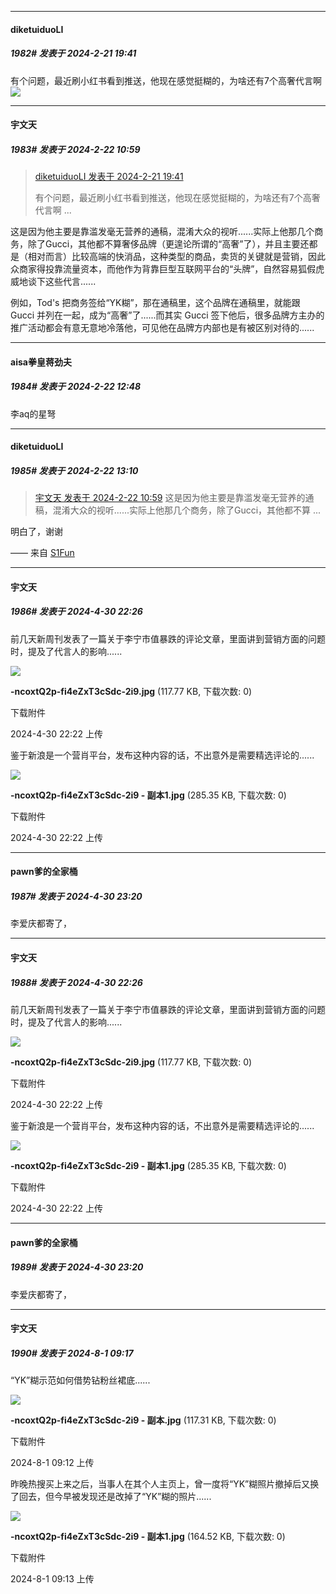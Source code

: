 ﻿
*****

####  diketuiduoLI  
##### 1982#       发表于 2024-2-21 19:41

有个问题，最近刷小红书看到推送，他现在感觉挺糊的，为啥还有7个高奢代言啊<img src="https://static.saraba1st.com/image/smiley/face2017/001.png" referrerpolicy="no-referrer">


*****

####  宇文天  
##### 1983#       发表于 2024-2-22 10:59

<blockquote><a href="httphttps://bbs.saraba1st.com/2b/forum.php?mod=redirect&amp;goto=findpost&amp;pid=64023198&amp;ptid=2021226" target="_blank">diketuiduoLI 发表于 2024-2-21 19:41</a>

有个问题，最近刷小红书看到推送，他现在感觉挺糊的，为啥还有7个高奢代言啊 ...</blockquote>
这是因为他主要是靠滥发毫无营养的通稿，混淆大众的视听......实际上他那几个商务，除了Gucci，其他都不算奢侈品牌（更遑论所谓的“高奢”了），并且主要还都是（相对而言）比较高端的快消品，这种类型的商品，卖货的关键就是营销，因此众商家得投靠流量资本，而他作为背靠巨型互联网平台的“头牌”，自然容易狐假虎威地谈下这些代言......

例如，Tod's 把商务签给“YK糊”，那在通稿里，这个品牌在通稿里，就能跟 Gucci 并列在一起，成为“高奢”了......而其实 Gucci 签下他后，很多品牌方主办的推广活动都会有意无意地冷落他，可见他在品牌方内部也是有被区别对待的...... 


*****

####  aisa拳皇蒋劲夫  
##### 1984#       发表于 2024-2-22 12:48

李aq的星弩


*****

####  diketuiduoLI  
##### 1985#       发表于 2024-2-22 13:10

<blockquote><a href="httphttps://bbs.saraba1st.com/2b/forum.php?mod=redirect&amp;goto=findpost&amp;pid=64029250&amp;ptid=2021226" target="_blank">宇文天 发表于 2024-2-22 10:59</a>
这是因为他主要是靠滥发毫无营养的通稿，混淆大众的视听......实际上他那几个商务，除了Gucci，其他都不算 ...</blockquote>
明白了，谢谢

—— 来自 [S1Fun](https://s1fun.koalcat.com)

*****

####  宇文天  
##### 1986#       发表于 2024-4-30 22:26

前几天新周刊发表了一篇关于李宁市值暴跌的评论文章，里面讲到营销方面的问题时，提及了代言人的影响......

<img src="https://img.saraba1st.com/forum/202404/30/222219dkns55s1g4g2wkfw.jpg" referrerpolicy="no-referrer">

<strong>-ncoxtQ2p-fi4eZxT3cSdc-2i9.jpg</strong> (117.77 KB, 下载次数: 0)

下载附件

2024-4-30 22:22 上传

鉴于新浪是一个营肖平台，发布这种内容的话，不出意外是需要精选评论的......

<img src="https://img.saraba1st.com/forum/202404/30/222233uciwcm0iw5450000.jpg" referrerpolicy="no-referrer">

<strong>-ncoxtQ2p-fi4eZxT3cSdc-2i9 - 副本1.jpg</strong> (285.35 KB, 下载次数: 0)

下载附件

2024-4-30 22:22 上传


*****

####  pawn爹的全家桶  
##### 1987#       发表于 2024-4-30 23:20

李爱庆都寄了，

*****

####  宇文天  
##### 1988#       发表于 2024-4-30 22:26

前几天新周刊发表了一篇关于李宁市值暴跌的评论文章，里面讲到营销方面的问题时，提及了代言人的影响......

<img src="https://img.saraba1st.com/forum/202404/30/222219dkns55s1g4g2wkfw.jpg" referrerpolicy="no-referrer">

<strong>-ncoxtQ2p-fi4eZxT3cSdc-2i9.jpg</strong> (117.77 KB, 下载次数: 0)

下载附件

2024-4-30 22:22 上传

鉴于新浪是一个营肖平台，发布这种内容的话，不出意外是需要精选评论的......

<img src="https://img.saraba1st.com/forum/202404/30/222233uciwcm0iw5450000.jpg" referrerpolicy="no-referrer">

<strong>-ncoxtQ2p-fi4eZxT3cSdc-2i9 - 副本1.jpg</strong> (285.35 KB, 下载次数: 0)

下载附件

2024-4-30 22:22 上传

*****

####  pawn爹的全家桶  
##### 1989#       发表于 2024-4-30 23:20

李爱庆都寄了，

*****

####  宇文天  
##### 1990#       发表于 2024-8-1 09:17

“YK”糊示范如何借势钻粉丝裙底......

<img src="https://img.saraba1st.com/forum/202408/01/091253c3dlltdhedqix7wq.jpg" referrerpolicy="no-referrer">

<strong>-ncoxtQ2p-fi4eZxT3cSdc-2i9 - 副本.jpg</strong> (117.31 KB, 下载次数: 0)

下载附件

2024-8-1 09:12 上传

昨晚热搜买上来之后，当事人在其个人主页上，曾一度将“YK”糊照片撤掉后又换了回去，但今早被发现还是改掉了“YK”糊的照片......

<img src="https://img.saraba1st.com/forum/202408/01/091305tvlsv6tthrv1znwv.jpg" referrerpolicy="no-referrer">

<strong>-ncoxtQ2p-fi4eZxT3cSdc-2i9 - 副本1.jpg</strong> (164.52 KB, 下载次数: 0)

下载附件

2024-8-1 09:13 上传

